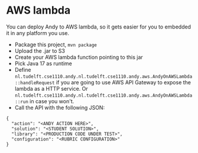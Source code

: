 # AWS lambda

You can deploy Andy to AWS lambda, so it gets easier for you to embedded it in any platform you use.

* Package this project, `mvn package`
* Upload the .jar to S3
* Create your AWS lambda function pointing to this jar
* Pick Java 17 as runtime
* Define `nl.tudelft.cse1110.andy.nl.tudelft.cse1110.andy.aws.AndyOnAWSLambda::handleRequest` if you are going to use AWS API Gateway to expose the lambda as a HTTP service. Or `nl.tudelft.cse1110.andy.nl.tudelft.cse1110.andy.aws.AndyOnAWSLambda::run` in case you won't.
* Call the API with the following JSON: 

```
{
  "action": "<ANDY ACTION HERE>",
  "solution": "<STUDENT SOLUTION>",
  "library": "<PRODUCTION CODE UNDER TEST>",
  "configuration": "<RUBRIC CONFIGURATION>"
}
```